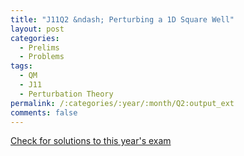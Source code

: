 ```yaml
---
title: "J11Q2 &ndash; Perturbing a 1D Square Well"
layout: post
categories:
  - Prelims
  - Problems
tags:
  - QM
  - J11
  - Perturbation Theory
permalink: /:categories/:year/:month/Q2:output_ext
comments: false
---
```

<object data="2011J2Q.pdf" type="application/pdf" width="100%" height="500"></object>
<div class="message"><a href='https://princetonprelim.com/prelim/26/'>Check for solutions to this year's exam</a></div>